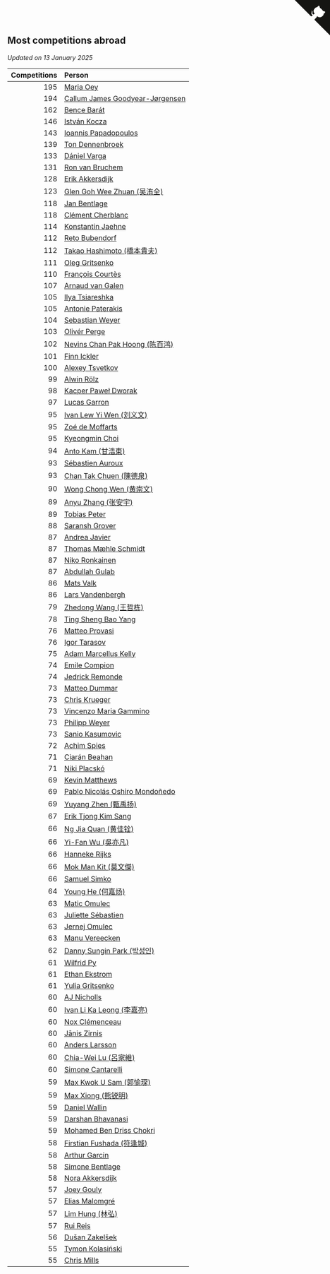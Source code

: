 ## Most competitions abroad

*Updated on 13 January 2025*

| Competitions | Person |
| ---: | :--- |
| 195 | [Maria Oey](https://www.worldcubeassociation.org/persons/2007OEYM01) |
| 194 | [Callum James Goodyear-Jørgensen](https://www.worldcubeassociation.org/persons/2012GOOD02) |
| 162 | [Bence Barát](https://www.worldcubeassociation.org/persons/2008BARA01) |
| 146 | [István Kocza](https://www.worldcubeassociation.org/persons/2005KOCZ01) |
| 143 | [Ioannis Papadopoulos](https://www.worldcubeassociation.org/persons/2013PAPA01) |
| 139 | [Ton Dennenbroek](https://www.worldcubeassociation.org/persons/2003DENN01) |
| 133 | [Dániel Varga](https://www.worldcubeassociation.org/persons/2008VARG01) |
| 131 | [Ron van Bruchem](https://www.worldcubeassociation.org/persons/2003BRUC01) |
| 128 | [Erik Akkersdijk](https://www.worldcubeassociation.org/persons/2005AKKE01) |
| 123 | [Glen Goh Wee Zhuan (吴洧全)](https://www.worldcubeassociation.org/persons/2015ZHUA01) |
| 118 | [Jan Bentlage](https://www.worldcubeassociation.org/persons/2010BENT01) |
| 118 | [Clément Cherblanc](https://www.worldcubeassociation.org/persons/2014CHER05) |
| 114 | [Konstantin Jaehne](https://www.worldcubeassociation.org/persons/2015JAEH01) |
| 112 | [Reto Bubendorf](https://www.worldcubeassociation.org/persons/2012BUBE01) |
| 112 | [Takao Hashimoto (橋本貴夫)](https://www.worldcubeassociation.org/persons/2007HASH01) |
| 111 | [Oleg Gritsenko](https://www.worldcubeassociation.org/persons/2011GRIT01) |
| 110 | [François Courtès](https://www.worldcubeassociation.org/persons/2008COUR01) |
| 107 | [Arnaud van Galen](https://www.worldcubeassociation.org/persons/2006GALE01) |
| 105 | [Ilya Tsiareshka](https://www.worldcubeassociation.org/persons/2012TERE01) |
| 105 | [Antonie Paterakis](https://www.worldcubeassociation.org/persons/2012PATE01) |
| 104 | [Sebastian Weyer](https://www.worldcubeassociation.org/persons/2010WEYE02) |
| 103 | [Olivér Perge](https://www.worldcubeassociation.org/persons/2007PERG01) |
| 102 | [Nevins Chan Pak Hoong (陈百鸿)](https://www.worldcubeassociation.org/persons/2010CHAN20) |
| 101 | [Finn Ickler](https://www.worldcubeassociation.org/persons/2012ICKL01) |
| 100 | [Alexey Tsvetkov](https://www.worldcubeassociation.org/persons/2017TSVE02) |
| 99 | [Alwin Rölz](https://www.worldcubeassociation.org/persons/2016ROLZ01) |
| 98 | [Kacper Paweł Dworak](https://www.worldcubeassociation.org/persons/2020DWOR01) |
| 97 | [Lucas Garron](https://www.worldcubeassociation.org/persons/2006GARR01) |
| 95 | [Ivan Lew Yi Wen (刘义文)](https://www.worldcubeassociation.org/persons/2012WENI01) |
| 95 | [Zoé de Moffarts](https://www.worldcubeassociation.org/persons/2010MOFF02) |
| 95 | [Kyeongmin Choi](https://www.worldcubeassociation.org/persons/2017CHOI07) |
| 94 | [Anto Kam (甘浩東)](https://www.worldcubeassociation.org/persons/2017TUNG13) |
| 93 | [Sébastien Auroux](https://www.worldcubeassociation.org/persons/2008AURO01) |
| 93 | [Chan Tak Chuen (陳德泉)](https://www.worldcubeassociation.org/persons/2007CHUE01) |
| 90 | [Wong Chong Wen (黄崇文)](https://www.worldcubeassociation.org/persons/2014WENW01) |
| 89 | [Anyu Zhang (张安宇)](https://www.worldcubeassociation.org/persons/2012ZHAN08) |
| 89 | [Tobias Peter](https://www.worldcubeassociation.org/persons/2014PETE03) |
| 88 | [Saransh Grover](https://www.worldcubeassociation.org/persons/2014GROV01) |
| 87 | [Andrea Javier](https://www.worldcubeassociation.org/persons/2010JAVI01) |
| 87 | [Thomas Mæhle Schmidt](https://www.worldcubeassociation.org/persons/2013SCHM02) |
| 87 | [Niko Ronkainen](https://www.worldcubeassociation.org/persons/2010RONK01) |
| 87 | [Abdullah Gulab](https://www.worldcubeassociation.org/persons/2014GULA02) |
| 86 | [Mats Valk](https://www.worldcubeassociation.org/persons/2007VALK01) |
| 86 | [Lars Vandenbergh](https://www.worldcubeassociation.org/persons/2003VAND01) |
| 79 | [Zhedong Wang (王哲栋)](https://www.worldcubeassociation.org/persons/2015WANG83) |
| 78 | [Ting Sheng Bao Yang](https://www.worldcubeassociation.org/persons/2008BAOY01) |
| 76 | [Matteo Provasi](https://www.worldcubeassociation.org/persons/2009PROV01) |
| 76 | [Igor Tarasov](https://www.worldcubeassociation.org/persons/2016TARA04) |
| 75 | [Adam Marcellus Kelly](https://www.worldcubeassociation.org/persons/2016KELL10) |
| 74 | [Emile Compion](https://www.worldcubeassociation.org/persons/2007COMP01) |
| 74 | [Jedrick Remonde](https://www.worldcubeassociation.org/persons/2008REMO01) |
| 73 | [Matteo Dummar](https://www.worldcubeassociation.org/persons/2017DUMM01) |
| 73 | [Chris Krueger](https://www.worldcubeassociation.org/persons/2006KRUE01) |
| 73 | [Vincenzo Maria Gammino](https://www.worldcubeassociation.org/persons/2016GAMM01) |
| 73 | [Philipp Weyer](https://www.worldcubeassociation.org/persons/2010WEYE01) |
| 73 | [Sanio Kasumovic](https://www.worldcubeassociation.org/persons/2009KASU01) |
| 72 | [Achim Spies](https://www.worldcubeassociation.org/persons/2021SPIE01) |
| 71 | [Ciarán Beahan](https://www.worldcubeassociation.org/persons/2012BEAH01) |
| 71 | [Niki Placskó](https://www.worldcubeassociation.org/persons/2008PLAC01) |
| 69 | [Kevin Matthews](https://www.worldcubeassociation.org/persons/2010MATT02) |
| 69 | [Pablo Nicolás Oshiro Mondoñedo](https://www.worldcubeassociation.org/persons/2010MOND01) |
| 69 | [Yuyang Zhen (甄禹扬)](https://www.worldcubeassociation.org/persons/2013ZHEN11) |
| 67 | [Erik Tjong Kim Sang](https://www.worldcubeassociation.org/persons/2018SANG01) |
| 66 | [Ng Jia Quan (黄佳铨)](https://www.worldcubeassociation.org/persons/2015QUAN03) |
| 66 | [Yi-Fan Wu (吳亦凡)](https://www.worldcubeassociation.org/persons/2010WUIF01) |
| 66 | [Hanneke Rijks](https://www.worldcubeassociation.org/persons/2008RIJK01) |
| 66 | [Mok Man Kit (莫文傑)](https://www.worldcubeassociation.org/persons/2009KITM01) |
| 66 | [Samuel Simko](https://www.worldcubeassociation.org/persons/2016SIMK01) |
| 64 | [Young He (何嘉炀)](https://www.worldcubeassociation.org/persons/2014HEYO01) |
| 63 | [Matic Omulec](https://www.worldcubeassociation.org/persons/2010OMUL02) |
| 63 | [Juliette Sébastien](https://www.worldcubeassociation.org/persons/2014SEBA01) |
| 63 | [Jernej Omulec](https://www.worldcubeassociation.org/persons/2010OMUL01) |
| 63 | [Manu Vereecken](https://www.worldcubeassociation.org/persons/2010VERE01) |
| 62 | [Danny Sungin Park (박성인)](https://www.worldcubeassociation.org/persons/2015PARK13) |
| 61 | [Wilfrid Py](https://www.worldcubeassociation.org/persons/2016PYWI01) |
| 61 | [Ethan Ekstrom](https://www.worldcubeassociation.org/persons/2018EKST01) |
| 61 | [Yulia Gritsenko](https://www.worldcubeassociation.org/persons/2012SIDO01) |
| 60 | [AJ Nicholls](https://www.worldcubeassociation.org/persons/2015NICH04) |
| 60 | [Ivan Li Ka Leong (李嘉亮)](https://www.worldcubeassociation.org/persons/2015LEON02) |
| 60 | [Nox Clémenceau](https://www.worldcubeassociation.org/persons/2015CLEM03) |
| 60 | [Jānis Zirnis](https://www.worldcubeassociation.org/persons/2013ZIRN01) |
| 60 | [Anders Larsson](https://www.worldcubeassociation.org/persons/2003LARS01) |
| 60 | [Chia-Wei Lu (呂家維)](https://www.worldcubeassociation.org/persons/2007LUCH01) |
| 60 | [Simone Cantarelli](https://www.worldcubeassociation.org/persons/2012CANT02) |
| 59 | [Max Kwok U Sam (郭愉琛)](https://www.worldcubeassociation.org/persons/2018SAMK01) |
| 59 | [Max Xiong (熊锐明)](https://www.worldcubeassociation.org/persons/2015XION03) |
| 59 | [Daniel Wallin](https://www.worldcubeassociation.org/persons/2013WALL03) |
| 59 | [Darshan Bhavanasi](https://www.worldcubeassociation.org/persons/2022BHAV01) |
| 59 | [Mohamed Ben Driss Chokri](https://www.worldcubeassociation.org/persons/2015CHOK01) |
| 58 | [Firstian Fushada (符逢城)](https://www.worldcubeassociation.org/persons/2015FUSH01) |
| 58 | [Arthur Garcin](https://www.worldcubeassociation.org/persons/2014GARC27) |
| 58 | [Simone Bentlage](https://www.worldcubeassociation.org/persons/2014OHLE01) |
| 58 | [Nora Akkersdijk](https://www.worldcubeassociation.org/persons/2009CHRI03) |
| 57 | [Joey Gouly](https://www.worldcubeassociation.org/persons/2007GOUL01) |
| 57 | [Elias Malomgré](https://www.worldcubeassociation.org/persons/2017MALO02) |
| 57 | [Lim Hung (林弘)](https://www.worldcubeassociation.org/persons/2016HUNG08) |
| 57 | [Rui Reis](https://www.worldcubeassociation.org/persons/2015REIS02) |
| 56 | [Dušan Zakelšek](https://www.worldcubeassociation.org/persons/2012ZAKE02) |
| 55 | [Tymon Kolasiński](https://www.worldcubeassociation.org/persons/2016KOLA02) |
| 55 | [Chris Mills](https://www.worldcubeassociation.org/persons/2014MILL04) |


<a href="https://github.com/jonatanklosko/wca_statistics" class="github-corner" aria-label="View source on Github"><svg width="80" height="80" viewBox="0 0 250 250" style="fill:#151513; color:#fff; position: absolute; top: 0; border: 0; right: 0;" aria-hidden="true"><path d="M0,0 L115,115 L130,115 L142,142 L250,250 L250,0 Z"></path><path d="M128.3,109.0 C113.8,99.7 119.0,89.6 119.0,89.6 C122.0,82.7 120.5,78.6 120.5,78.6 C119.2,72.0 123.4,76.3 123.4,76.3 C127.3,80.9 125.5,87.3 125.5,87.3 C122.9,97.6 130.6,101.9 134.4,103.2" fill="currentColor" style="transform-origin: 130px 106px;" class="octo-arm"></path><path d="M115.0,115.0 C114.9,115.1 118.7,116.5 119.8,115.4 L133.7,101.6 C136.9,99.2 139.9,98.4 142.2,98.6 C133.8,88.0 127.5,74.4 143.8,58.0 C148.5,53.4 154.0,51.2 159.7,51.0 C160.3,49.4 163.2,43.6 171.4,40.1 C171.4,40.1 176.1,42.5 178.8,56.2 C183.1,58.6 187.2,61.8 190.9,65.4 C194.5,69.0 197.7,73.2 200.1,77.6 C213.8,80.2 216.3,84.9 216.3,84.9 C212.7,93.1 206.9,96.0 205.4,96.6 C205.1,102.4 203.0,107.8 198.3,112.5 C181.9,128.9 168.3,122.5 157.7,114.1 C157.9,116.9 156.7,120.9 152.7,124.9 L141.0,136.5 C139.8,137.7 141.6,141.9 141.8,141.8 Z" fill="currentColor" class="octo-body"></path></svg></a><style>.github-corner:hover .octo-arm{animation:octocat-wave 560ms ease-in-out}@keyframes octocat-wave{0%,100%{transform:rotate(0)}20%,60%{transform:rotate(-25deg)}40%,80%{transform:rotate(10deg)}}@media (max-width:500px){.github-corner:hover .octo-arm{animation:none}.github-corner .octo-arm{animation:octocat-wave 560ms ease-in-out}}</style>
